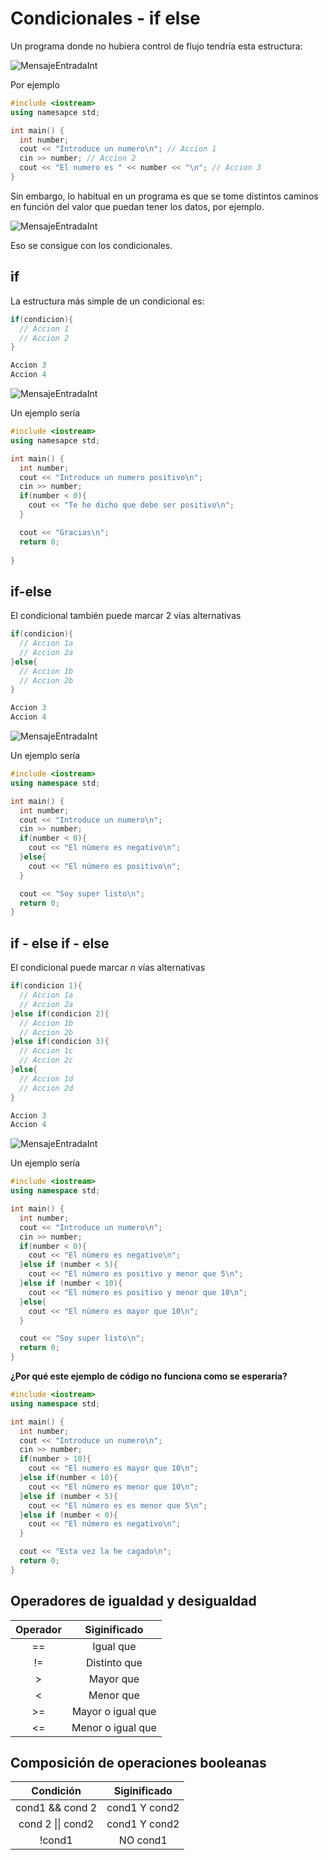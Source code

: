 # Condicionales - if else

Un programa donde no hubiera control de flujo tendría esta estructura:

![MensajeEntradaInt](https://github.com/DanielBraun11/Apuntes-Programacion-CPP/blob/main/fotosCPP/ifelse%201.png)

Por ejemplo


```cpp
#include <iostream>
using namesapce std;

int main() {
  int number;
  cout << "Introduce un numero\n"; // Accion 1
  cin >> number; // Accion 2
  cout << "El numero es " << number << "\n"; // Accion 3
}
``` 

Sin embargo, lo habitual en un programa es que se tome distintos caminos en función del valor que puedan tener los datos, por ejemplo.

![MensajeEntradaInt](https://github.com/DanielBraun11/Apuntes-Programacion-CPP/blob/main/fotosCPP/ifelse%202.png)

Eso se consigue con los condicionales. 

## if

La estructura más simple de un condicional es:

```cpp
if(condicion){
  // Accion 1
  // Accion 2
}

Accion 3
Accion 4
```

![MensajeEntradaInt](https://github.com/DanielBraun11/Apuntes-Programacion-CPP/blob/main/fotosCPP/ifelse%203.png)

Un ejemplo sería

```cpp
#include <iostream>
using namesapce std;

int main() {
  int number;
  cout << "Introduce un numero positivo\n";
  cin >> number;
  if(number < 0){
    cout << "Te he dicho que debe ser positivo\n";
  }

  cout << "Gracias\n";
  return 0;
  
}
```

## if-else

El condicional también puede marcar 2 vías alternativas

```cpp
if(condicion){
  // Accion 1a
  // Accion 2a
}else{
  // Accion 1b
  // Accion 2b
}

Accion 3
Accion 4
```

![MensajeEntradaInt](https://github.com/DanielBraun11/Apuntes-Programacion-CPP/blob/main/fotosCPP/ifelse%204.png)

Un ejemplo sería

```cpp
#include <iostream>
using namespace std;

int main() {
  int number;
  cout << "Introduce un numero\n";
  cin >> number;
  if(number < 0){
    cout << "El número es negativo\n";
  }else{
    cout << "El número es positivo\n";
  }

  cout << "Soy super listo\n";
  return 0;
}
```

## if - else if - else

El condicional puede marcar _n_ vías alternativas

```cpp
if(condicion 1){
  // Accion 1a
  // Accion 2a
}else if(condicion 2){
  // Accion 1b
  // Accion 2b
}else if(condicion 3){
  // Accion 1c
  // Accion 2c
}else{
  // Accion 1d
  // Accion 2d
}

Accion 3
Accion 4
```

![MensajeEntradaInt](https://github.com/DanielBraun11/Apuntes-Programacion-CPP/blob/main/fotosCPP/ifelse%205.png)

Un ejemplo sería

```cpp
#include <iostream>
using namespace std;

int main() {
  int number;
  cout << "Introduce un numero\n";
  cin >> number;
  if(number < 0){
    cout << "El número es negativo\n";
  }else if (number < 5){
    cout << "El número es positivo y menor que 5\n";
  }else if (number < 10){
    cout << "El número es positivo y menor que 10\n";
  }else{
    cout << "El número es mayor que 10\n";
  }

  cout << "Soy super listo\n";
  return 0;
}
```

**¿Por qué este ejemplo de código no funciona como se esperaría?**

```cpp
#include <iostream>
using namespace std;

int main() {
  int number;
  cout << "Introduce un numero\n";
  cin >> number;
  if(number > 10){
    cout << "El numero es mayor que 10\n";
  }else if(number < 10){
    cout << "El número es menor que 10\n";
  }else if (number < 5){
    cout << "El número es es menor que 5\n";
  }else if (number < 0){
    cout << "El número es negativo\n";
  }

  cout << "Esta vez la he cagado\n";
  return 0;
}
```

## Operadores de igualdad y desigualdad

|**Operador**|**Siginificado**   	|
|:--------:	|:-----------------:	|
|    ==    	|     Igual que     	|
|    !=    	|    Distinto que   	|
|     >    	|     Mayor que     	|
|     <    	|     Menor que     	|
|    >=    	| Mayor o igual que 	|
|    <=    	| Menor o igual que 	|

## Composición de operaciones booleanas

|   **Condición**   | **Siginificado** |
| :---------------: | :--------------: |
|  cond1 && cond 2  |  cond1 Y cond2   |
| cond 2 \|\| cond2 |  cond1 Y cond2   |
|      !cond1       |     NO cond1     |
